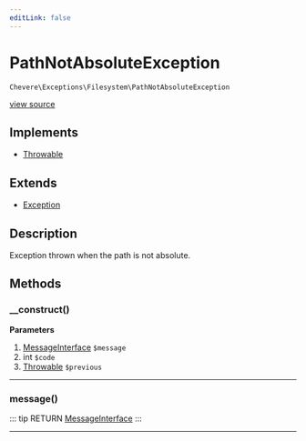 ```yaml
---
editLink: false
---
```


# PathNotAbsoluteException

`Chevere\Exceptions\Filesystem\PathNotAbsoluteException`

[view source](https://github.com/chevere/chevere/blob/master/exceptions/Filesystem/PathNotAbsoluteException.php)

## Implements

- [Throwable](https://www.php.net/manual/class.throwable)

## Extends

- [Exception](../Core/Exception.md)

## Description

Exception thrown when the path is not absolute.

## Methods

### __construct()

**Parameters**

1. [MessageInterface](../../Interfaces/Message/MessageInterface.md) `$message`
2. int `$code`
3. [Throwable](https://www.php.net/manual/class.throwable) `$previous`

---

### message()

::: tip RETURN
[MessageInterface](../../Interfaces/Message/MessageInterface.md)
:::

---
